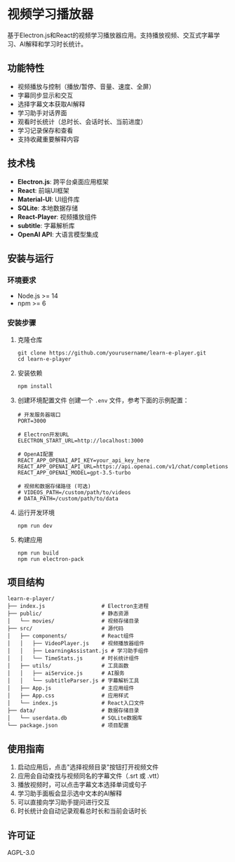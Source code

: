# 视频学习播放器

基于Electron.js和React的视频学习播放器应用。支持播放视频、交互式字幕学习、AI解释和学习时长统计。

## 功能特性

- 视频播放与控制（播放/暂停、音量、速度、全屏）
- 字幕同步显示和交互
- 选择字幕文本获取AI解释
- 学习助手对话界面
- 观看时长统计（总时长、会话时长、当前进度）
- 学习记录保存和查看
- 支持收藏重要解释内容

## 技术栈

- **Electron.js**: 跨平台桌面应用框架
- **React**: 前端UI框架
- **Material-UI**: UI组件库
- **SQLite**: 本地数据存储
- **React-Player**: 视频播放组件
- **subtitle**: 字幕解析库
- **OpenAI API**: 大语言模型集成

## 安装与运行

### 环境要求

- Node.js >= 14
- npm >= 6

### 安装步骤

1. 克隆仓库
   ```
   git clone https://github.com/yourusername/learn-e-player.git
   cd learn-e-player
   ```

2. 安装依赖
   ```
   npm install
   ```

3. 创建环境配置文件
   创建一个 `.env` 文件，参考下面的示例配置：
   
   ```
   # 开发服务器端口
   PORT=3000
   
   # Electron开发URL
   ELECTRON_START_URL=http://localhost:3000
   
   # OpenAI配置
   REACT_APP_OPENAI_API_KEY=your_api_key_here
   REACT_APP_OPENAI_API_URL=https://api.openai.com/v1/chat/completions
   REACT_APP_OPENAI_MODEL=gpt-3.5-turbo
   
   # 视频和数据存储路径 (可选)
   # VIDEOS_PATH=/custom/path/to/videos
   # DATA_PATH=/custom/path/to/data
   ```

4. 运行开发环境
   ```
   npm run dev
   ```

5. 构建应用
   ```
   npm run build
   npm run electron-pack
   ```

## 项目结构

```
learn-e-player/
├── index.js                  # Electron主进程
├── public/                   # 静态资源
│   └── movies/               # 视频存储目录
├── src/                      # 源代码
│   ├── components/           # React组件
│   │   ├── VideoPlayer.js    # 视频播放器组件
│   │   ├── LearningAssistant.js # 学习助手组件
│   │   └── TimeStats.js      # 时长统计组件
│   ├── utils/                # 工具函数
│   │   ├── aiService.js      # AI服务
│   │   └── subtitleParser.js # 字幕解析工具
│   ├── App.js                # 主应用组件
│   ├── App.css               # 应用样式
│   └── index.js              # React入口文件
├── data/                     # 数据存储目录
│   └── userdata.db           # SQLite数据库
└── package.json              # 项目配置
```

## 使用指南

1. 启动应用后，点击"选择视频目录"按钮打开视频文件
2. 应用会自动查找与视频同名的字幕文件（.srt 或 .vtt）
3. 播放视频时，可以点击字幕文本选择单词或句子
4. 学习助手面板会显示选中文本的AI解释
5. 可以直接向学习助手提问进行交互
6. 时长统计会自动记录观看总时长和当前会话时长

## 许可证

AGPL-3.0